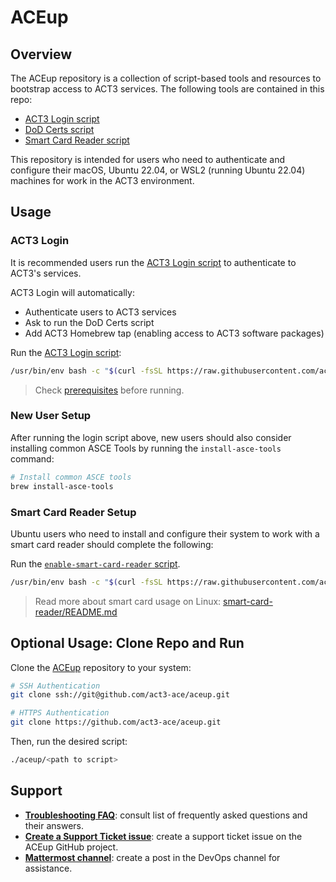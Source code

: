 # ACEup

## Overview

The ACEup repository is a collection of script-based tools and resources to bootstrap access to ACT3 services. The following tools are contained in this repo:

- [ACT3 Login script](./act3-login/README.md)
- [DoD Certs script](./dod-certs/README.md)
- [Smart Card Reader script](./smart-card-reader/README.md)

This repository is intended for users who need to authenticate and configure their macOS, Ubuntu 22.04, or WSL2 (running Ubuntu 22.04) machines for work in the ACT3 environment.

## Usage

### ACT3 Login

It is recommended users run the [ACT3 Login script](./act3-login/README.md) to authenticate to ACT3's services.

ACT3 Login will automatically:

- Authenticate users to ACT3 services
- Ask to run the DoD Certs script
- Add ACT3 Homebrew tap (enabling access to ACT3 software packages)

Run the [ACT3 Login script](./act3-login/README.md):

<!-- act3-pt ./act3-login/README.md section:run-act3-login -->
<!-- timestamp:2024-02-23,17:03:13 -->
```sh
/usr/bin/env bash -c "$(curl -fsSL https://raw.githubusercontent.com/act3-ace/aceup/main/act3-login/act3-login)"
```

> Check [prerequisites](./act3-login/README.md#prerequisites) before running.

### New User Setup

After running the login script above, new users should also consider installing common ASCE Tools by running the `install-asce-tools` command:

```sh
# Install common ASCE tools
brew install-asce-tools
```
<!-- act3-pt end -->

### Smart Card Reader Setup

<!-- act3-pt ./smart-card-reader/README.md section:recommended-usage -->
<!-- timestamp:2024-02-23,17:00:20 -->
Ubuntu users who need to install and configure their system to work with a smart card reader should complete the following:

Run the [`enable-smart-card-reader` script](./smart-card-reader/enable-smart-card-reader).

```sh
/usr/bin/env bash -c "$(curl -fsSL https://raw.githubusercontent.com/act3-ace/aceup/main/act3-login/act3-login)"
```
<!-- act3-pt end -->

> Read more about smart card usage on Linux: [smart-card-reader/README.md](./smart-card-reader/README.md)

## Optional Usage: Clone Repo and Run

Clone the [ACEup](https://github.com/act3-ace/aceup) repository to your system:

```sh
# SSH Authentication
git clone ssh://git@github.com/act3-ace/aceup.git

# HTTPS Authentication
git clone https://github.com/act3-ace/aceup.git
```

Then, run the desired script:

```sh
./aceup/<path to script>
```

## Support

- **[Troubleshooting FAQ](docs/troubleshooting-faq.md)**: consult list of frequently asked questions and their answers.
- **[Create a Support Ticket issue](https://github.com/act3-ace/aceup/issues/new)**: create a support ticket issue on the ACEup GitHub project.
- **[Mattermost channel](https://chat.git.act3-ace.com/act3/channels/devops)**: create a post in the DevOps channel for assistance.
